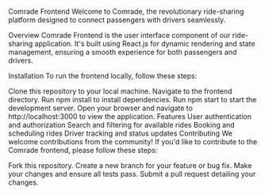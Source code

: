 Comrade Frontend
Welcome to Comrade, the revolutionary ride-sharing platform designed to connect passengers with drivers seamlessly.

Overview
Comrade Frontend is the user interface component of our ride-sharing application. It's built using React.js for dynamic rendering and state management, ensuring a smooth experience for both passengers and drivers.

Installation
To run the frontend locally, follow these steps:

Clone this repository to your local machine.
Navigate to the frontend directory.
Run npm install to install dependencies.
Run npm start to start the development server.
Open your browser and navigate to http://localhost:3000 to view the application.
Features
User authentication and authorization
Search and filtering for available rides
Booking and scheduling rides
Driver tracking and status updates
Contributing
We welcome contributions from the community! If you'd like to contribute to the Comrade frontend, please follow these steps:

Fork this repository.
Create a new branch for your feature or bug fix.
Make your changes and ensure all tests pass.
Submit a pull request detailing your changes.
